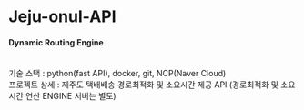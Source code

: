 # Jeju-onul-API
#### Dynamic Routing Engine
</br>
기술 스택 : python(fast API), docker, git, NCP(Naver Cloud)</br>
프로젝트 상세 : 제주도 택배배송 경로최적화 및 소요시간 제공 API (경로최적화 및 소요시간 연산 ENGINE 서버는 별도)
